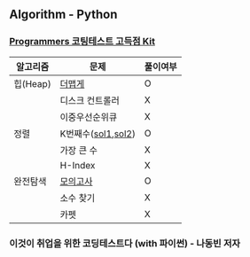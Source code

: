 ## Algorithm - Python  

### [Programmers 코팅테스트 고득점 Kit](https://programmers.co.kr/learn/challenges)

| 알고리즘 | 문제 | 풀이여부
| ---- | ---- | ---- |
| 힙(Heap) | [더맵게](https://github.com/miso-choi/algorithm_python/blob/master/Programmers/%ED%9E%99(Heap)/%EB%8D%94%EB%A7%B5%EA%B2%8C.py) | O
| | 디스크 컨트롤러 | X
| | 이중우선순위큐 | X
| 정렬 | K번째수([sol1](https://github.com/miso-choi/algorithm_python/blob/master/Programmers/%EC%A0%95%EB%A0%AC/K%EB%B2%88%EC%A7%B8%EC%88%98_sol1.py),[sol2](https://github.com/miso-choi/algorithm_python/blob/master/Programmers/%EC%A0%95%EB%A0%AC/K%EB%B2%88%EC%A7%B8%EC%88%98_sol2.py)) | O
| | 가장 큰 수| X
| | H-Index | X
| 완전탐색 | [모의고사](https://github.com/miso-choi/algorithm_python/blob/master/Programmers/%EC%99%84%EC%A0%84%ED%83%90%EC%83%89/%EB%AA%A8%EC%9D%98%EA%B3%A0%EC%82%AC.py) | O
| | 소수 찾기 | X
| | 카펫 | X




### 이것이 취업을 위한 코딩테스트다 (with 파이썬) - 나동빈 저자
